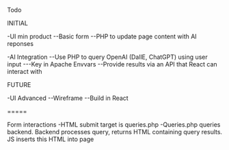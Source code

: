 Todo

INITIAL

-UI min product
--Basic form
--PHP to update page content with AI reponses

-AI Integration
--Use PHP to query OpenAI (DallE, ChatGPT) using user input
---Key in Apache Envvars
--Provide results via an API that React can interact with



FUTURE

-UI Advanced
--Wireframe
--Build in React




=====

Form interactions
-HTML submit target is queries.php
-Queries.php queries backend. Backend processes query, returns HTML containing query results. JS inserts this HTML into page